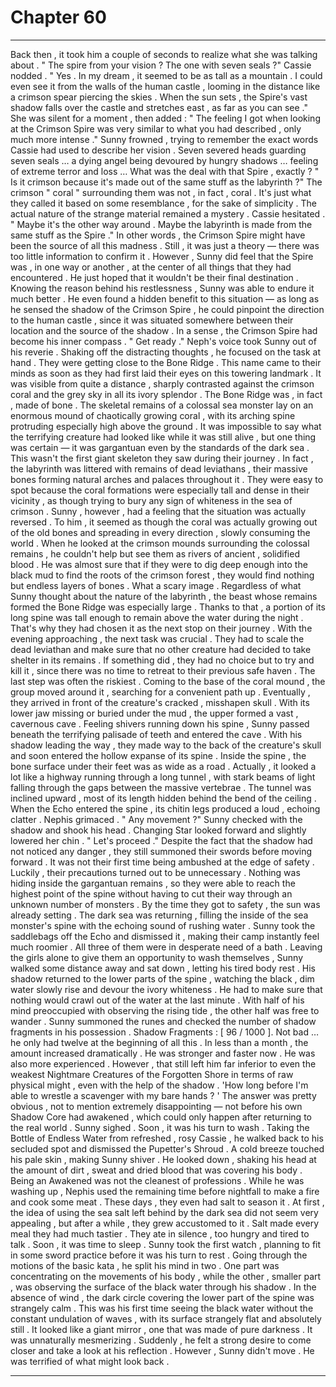
# Chapter 60


---

Back then , it took him a couple of seconds to realize what she was talking about .
" The spire from your vision ? The one with seven seals ?"
Cassie nodded .
" Yes . In my dream , it seemed to be as tall as a mountain . I could even see it from the walls of the human castle , looming in the distance like a crimson spear piercing the skies . When the sun sets , the Spire's vast shadow falls over the castle and stretches east , as far as you can see ."
She was silent for a moment , then added :
" The feeling I got when looking at the Crimson Spire was very similar to what you had described , only much more intense ."
Sunny frowned , trying to remember the exact words Cassie had used to describe her vision . Seven severed heads guarding seven seals … a dying angel being devoured by hungry shadows … feeling of extreme terror and loss …
What was the deal with that Spire , exactly ?
" Is it crimson because it's made out of the same stuff as the labyrinth ?"
The crimson " coral " surrounding them was not , in fact , coral . It's just what they called it based on some resemblance , for the sake of simplicity . The actual nature of the strange material remained a mystery .
Cassie hesitated .
" Maybe it's the other way around . Maybe the labyrinth is made from the same stuff as the Spire ."
In other words , the Crimson Spire might have been the source of all this madness . Still , it was just a theory — there was too little information to confirm it .
However , Sunny did feel that the Spire was , in one way or another , at the center of all things that they had encountered . He just hoped that it wouldn't be their final destination .
Knowing the reason behind his restlessness , Sunny was able to endure it much better . He even found a hidden benefit to this situation — as long as he sensed the shadow of the Crimson Spire , he could pinpoint the direction to the human castle , since it was situated somewhere between their location and the source of the shadow .
In a sense , the Crimson Spire had become his inner compass .
" Get ready ."
Neph's voice took Sunny out of his reverie . Shaking off the distracting thoughts , he focused on the task at hand .
They were getting close to the Bone Ridge .
This name came to their minds as soon as they had first laid their eyes on this towering landmark . It was visible from quite a distance , sharply contrasted against the crimson coral and the grey sky in all its ivory splendor .
The Bone Ridge was , in fact , made of bone . The skeletal remains of a colossal sea monster lay on an enormous mound of chaotically growing coral , with its arching spine protruding especially high above the ground . It was impossible to say what the terrifying creature had looked like while it was still alive , but one thing was certain — it was gargantuan even by the standards of the dark sea .
This wasn't the first giant skeleton they saw during their journey . In fact , the labyrinth was littered with remains of dead leviathans , their massive bones forming natural arches and palaces throughout it . They were easy to spot because the coral formations were especially tall and dense in their vicinity , as though trying to bury any sign of whiteness in the sea of crimson .
Sunny , however , had a feeling that the situation was actually reversed . To him , it seemed as though the coral was actually growing out of the old bones and spreading in every direction , slowly consuming the world . When he looked at the crimson mounds surrounding the colossal remains , he couldn't help but see them as rivers of ancient , solidified blood .
He was almost sure that if they were to dig deep enough into the black mud to find the roots of the crimson forest , they would find nothing but endless layers of bones .
What a scary image .
Regardless of what Sunny thought about the nature of the labyrinth , the beast whose remains formed the Bone Ridge was especially large . Thanks to that , a portion of its long spine was tall enough to remain above the water during the night . That's why they had chosen it as the next stop on their journey .
With the evening approaching , the next task was crucial . They had to scale the dead leviathan and make sure that no other creature had decided to take shelter in its remains .
If something did , they had no choice but to try and kill it , since there was no time to retreat to their previous safe haven .
The last step was often the riskiest .
Coming to the base of the coral mound , the group moved around it , searching for a convenient path up . Eventually , they arrived in front of the creature's cracked , misshapen skull . With its lower jaw missing or buried under the mud , the upper formed a vast , cavernous cave .
Feeling shivers running down his spine , Sunny passed beneath the terrifying palisade of teeth and entered the cave . With his shadow leading the way , they made way to the back of the creature's skull and soon entered the hollow expanse of its spine .
Inside the spine , the bone surface under their feet was as wide as a road . Actually , it looked a lot like a highway running through a long tunnel , with stark beams of light falling through the gaps between the massive vertebrae . The tunnel was inclined upward , most of its length hidden behind the bend of the ceiling .
When the Echo entered the spine , its chitin legs produced a loud , echoing clatter .
Nephis grimaced .
" Any movement ?"
Sunny checked with the shadow and shook his head .
Changing Star looked forward and slightly lowered her chin .
" Let's proceed ."
Despite the fact that the shadow had not noticed any danger , they still summoned their swords before moving forward . It was not their first time being ambushed at the edge of safety .
Luckily , their precautions turned out to be unnecessary . Nothing was hiding inside the gargantuan remains , so they were able to reach the highest point of the spine without having to cut their way through an unknown number of monsters .
By the time they got to safety , the sun was already setting . The dark sea was returning , filling the inside of the sea monster's spine with the echoing sound of rushing water . Sunny took the saddlebags off the Echo and dismissed it , making their camp instantly feel much roomier .
All three of them were in desperate need of a bath . Leaving the girls alone to give them an opportunity to wash themselves , Sunny walked some distance away and sat down , letting his tired body rest .
His shadow returned to the lower parts of the spine , watching the black , dim water slowly rise and devour the ivory whiteness . He had to make sure that nothing would crawl out of the water at the last minute .
With half of his mind preoccupied with observing the rising tide , the other half was free to wander . Sunny summoned the runes and checked the number of shadow fragments in his possession .
Shadow Fragments : [ 96 / 1000 ].
Not bad … he only had twelve at the beginning of all this . In less than a month , the amount increased dramatically . He was stronger and faster now . He was also more experienced .
However , that still left him far inferior to even the weakest Nightmare Creatures of the Forgotten Shore in terms of raw physical might , even with the help of the shadow .
'How long before I'm able to wrestle a scavenger with my bare hands ? '
The answer was pretty obvious , not to mention extremely disappointing — not before his own Shadow Core had awakened , which could only happen after returning to the real world .
Sunny sighed .
Soon , it was his turn to wash . Taking the Bottle of Endless Water from refreshed , rosy Cassie , he walked back to his secluded spot and dismissed the Pupetter's Shroud .
A cold breeze touched his pale skin , making Sunny shiver . He looked down , shaking his head at the amount of dirt , sweat and dried blood that was covering his body .
Being an Awakened was not the cleanest of professions .
While he was washing up , Nephis used the remaining time before nightfall to make a fire and cook some meat . These days , they even had salt to season it . At first , the idea of using the sea salt left behind by the dark sea did not seem very appealing , but after a while , they grew accustomed to it .
Salt made every meal they had much tastier .
They ate in silence , too hungry and tired to talk . Soon , it was time to sleep .
Sunny took the first watch , planning to fit in some sword practice before it was his turn to rest . Going through the motions of the basic kata , he split his mind in two . One part was concentrating on the movements of his body , while the other , smaller part , was observing the surface of the black water through his shadow .
In the absence of wind , the dark circle covering the lower part of the spine was strangely calm . This was his first time seeing the black water without the constant undulation of waves , with its surface strangely flat and absolutely still .
It looked like a giant mirror , one that was made of pure darkness .
It was unnaturally mesmerizing . Suddenly , he felt a strong desire to come closer and take a look at his reflection .
However , Sunny didn't move .
He was terrified of what might look back .

---

